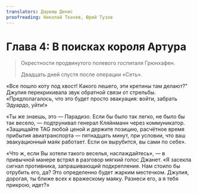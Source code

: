 ```yaml
---
translators: Дарвиш Денис
proofreading: Николай Ткачев, Юрий Тузов
---
```


# Глава 4: В поисках короля Артура

> Окрестности продвинутого полевого госпиталя Грюнхафен.
>
> Двадцать дней спустя после операции «Сеть».

«Все пошло коту под хвост! Какого лешего, эти кретины там делают?" Джулия перекрикивала звук обратной связи от стрельбы. «Предполагалось, что это будет просто эвакуация: войти, забрать Эдуардо, уйти!»

«Ты же знаешь, это — Парадизо. Если бы было так легко, не было бы так весело, — подтрунивал генерал Кляйнманн через коммуникатор. «Защищайте TAG любой ценой и держите позицию, расчётное время прибытия авиатранспорта — пятнадцать минут, при условии, что ваш эвакуационный маяк работает. Если он вырубится, вы сами по себе».

«Что ж, если Вы хотели такого веселья, наслаждайтесь», — в привычной манере встрял в разговор мягкий голос Джанет. «Я засекла сигнал противника, запрашивающий подкрепление. Нам стоило бы отрубить его, да? Это определенно будет жарким местечком. Джулия, дорогая, ты ближе всех к вражескому маяку. Разнеси его, а я тебя прикрою, идет?»
